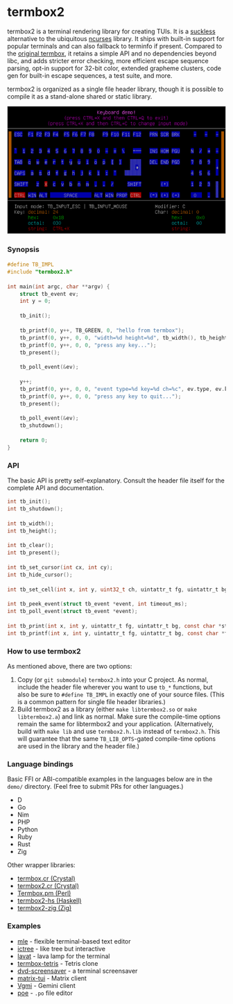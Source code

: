 # termbox2

termbox2 is a terminal rendering library for creating TUIs. It is a
[suckless](https://suckless.org) alternative to the ubiquitous
[ncurses](https://invisible-island.net/ncurses/) library. It ships with built-in
support for popular terminals and can also fallback to terminfo if present.
Compared to the [original termbox](https://github.com/termbox/termbox), it
retains a simple API and no dependencies beyond libc, and adds stricter error
checking, more efficient escape sequence parsing, opt-in support for 32-bit
color, extended grapheme clusters, code gen for built-in escape sequences, a
test suite, and more.

termbox2 is organized as a single file header library, though it is possible to
compile it as a stand-alone shared or static library.

![keyboard demo](demo/keyboard.gif)

### Synopsis

```c
#define TB_IMPL
#include "termbox2.h"

int main(int argc, char **argv) {
    struct tb_event ev;
    int y = 0;

    tb_init();

    tb_printf(0, y++, TB_GREEN, 0, "hello from termbox");
    tb_printf(0, y++, 0, 0, "width=%d height=%d", tb_width(), tb_height());
    tb_printf(0, y++, 0, 0, "press any key...");
    tb_present();

    tb_poll_event(&ev);

    y++;
    tb_printf(0, y++, 0, 0, "event type=%d key=%d ch=%c", ev.type, ev.key, ev.ch);
    tb_printf(0, y++, 0, 0, "press any key to quit...");
    tb_present();

    tb_poll_event(&ev);
    tb_shutdown();

    return 0;
}
```

### API

The basic API is pretty self-explanatory. Consult the header file itself for the
complete API and documentation.

```c
int tb_init();
int tb_shutdown();

int tb_width();
int tb_height();

int tb_clear();
int tb_present();

int tb_set_cursor(int cx, int cy);
int tb_hide_cursor();

int tb_set_cell(int x, int y, uint32_t ch, uintattr_t fg, uintattr_t bg);

int tb_peek_event(struct tb_event *event, int timeout_ms);
int tb_poll_event(struct tb_event *event);

int tb_print(int x, int y, uintattr_t fg, uintattr_t bg, const char *str);
int tb_printf(int x, int y, uintattr_t fg, uintattr_t bg, const char *fmt, ...);
```

### How to use termbox2

As mentioned above, there are two options:

1. Copy (or `git submodule`) `termbox2.h` into your C project. As normal,
   include the header file wherever you want to use `tb_*` functions, but also
   be sure to `#define TB_IMPL` in exactly one of your source files. (This is a
   common pattern for single file header libraries.)
2. Build termbox2 as a library (either `make libtermbox2.so` or
   `make libtermbox2.a`) and link as normal. Make sure the compile-time options
   remain the same for libtermbox2 and your application. (Alternatively, build
   with `make lib` and use `termbox2.h.lib` instead of `termbox2.h`. This will
   guarantee that the same `TB_LIB_OPTS`-gated compile-time options are used in
   the library and the header file.)

### Language bindings

Basic FFI or ABI-compatible examples in the languages below are in the `demo/`
directory. (Feel free to submit PRs for other languages.)

* D
* Go
* Nim
* PHP
* Python
* Ruby
* Rust
* Zig

Other wrapper libraries:

* [termbox.cr (Crystal)](https://github.com/thmisch/termbox.cr)
* [termbox2.cr (Crystal)](https://github.com/homonoidian/termbox2.cr)
* [Termbox.pm (Perl)](https://github.com/sanko/Termbox.pm)
* [termbox2-hs (Haskell)](https://github.com/gatlin/termbox2-hs)
* [termbox2-zig (Zig)](https://sr.ht/~kolunmi/termbox2-zig)

### Examples

* [mle](https://github.com/adsr/mle) - flexible terminal-based text editor
* [ictree](https://github.com/NikitaIvanovV/ictree) - like tree but interactive
* [lavat](https://github.com/AngelJumbo/lavat) - lava lamp for the terminal
* [termbox-tetris](https://github.com/zacharygraber/termbox-tetris) - Tetris clone
* [dvd-screensaver](https://github.com/yamin-shihab/dvd-screensaver) - a terminal screensaver
* [matrix-tui](https://github.com/git-bruh/matrix-tui) - Matrix client
* [Vgmi](https://github.com/RealMelkor/Vgmi) - Gemini client
* [poe](https://sr.ht/~strahinja/poe/) - `.po` file editor
